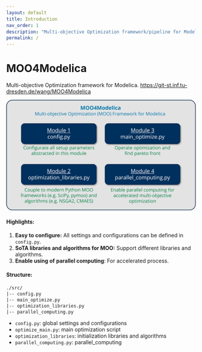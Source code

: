 ```yaml
---
layout: default
title: Introduction
nav_order: 1
description: "Multi-objective Optimization framework/pipeline for Modelica."
permalink: /
---
```


# MOO4Modelica

Multi-objective Optimization framework for Modelica.
https://git-st.inf.tu-dresden.de/wang/MOO4Modelica

![framework](./assets/MOO4Modelica.png)

#### Highlights:

1. **Easy to configure:** All settings and configurations can be defined in `config.py`.
2. **SoTA libraries and algorithms for MOO:** Support different libraries and algorithms.
3. **Enable using of** **parallel computing**: For accelerated process. 

#### Structure:

```
./src/ 
|-- config.py 
|-- main_optimize.py 
|-- optimization_libraries.py 
|-- parallel_computing.py
```

* `config.py`: global settings and configurations
* `optimize_main.py`: main optimization script
* `optimization_libraries`: initialization libraries and algorithms
* `parallel_computing.py`: parallel_computing
